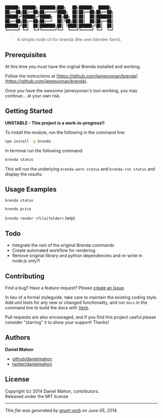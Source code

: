 ```bash
██████╗ ██████╗ ███████╗███╗   ██╗██████╗  █████╗
██╔══██╗██╔══██╗██╔════╝████╗  ██║██╔══██╗██╔══██╗
██████╔╝██████╔╝█████╗  ██╔██╗ ██║██║  ██║███████║
██╔══██╗██╔══██╗██╔══╝  ██║╚██╗██║██║  ██║██╔══██║
██████╔╝██║  ██║███████╗██║ ╚████║██████╔╝██║  ██║
╚═════╝ ╚═╝  ╚═╝╚══════╝╚═╝  ╚═══╝╚═════╝ ╚═╝  ╚═╝
```

> A simple node cli for brenda (the aws blender farm).

## Prerequisites
At this time you must have the orginal Brenda installed and working.

Follow the instructions at [https://github.com/jamesyonan/brenda](https://github.com/jamesyonan/brenda).

Once you have the *awesome* jamesyonan's tool working, you may continue... at your own risk.


## Getting Started
**UNSTABLE - This project is a work-in-progress!!**

To install the module, run the following in the command line:

```bash
npm install -g brenda
```

In terminal run the following command:

```bash
brenda status
```
This will run the underlying `brenda-work status` and `brenda-run status` and display the results.


## Usage Examples
`brenda status`

`brenda price`

`brenda render <file|folder>` (wip)


## Todo
+ Integrate the rest of the original Brenda commands
+ Create automated workflow for rendering
+ Remove original library and python dependencies and re-write in node.js only?!


## Contributing
Find a bug? Have a feature request? Please [create an Issue](https://github.com/danielmahon/node-brenda/issues).

In lieu of a formal styleguide, take care to maintain the existing coding style. Add unit tests for any new or changed functionality,
and run `docs` in the command line to build the docs with [Verb](https://github.com/assemble/verb).

Pull requests are also encouraged, and if you find this project useful please consider "starring" it to show your support! Thanks!

## Authors

**Daniel Mahon**

+ [github/danielmahon](https://github.com/danielmahon)
+ [twitter/danielmahon](http://twitter.com/danielmahon)


## License
Copyright (c) 2014 Daniel Mahon, contributors.  
Released under the MIT license

***

_This file was generated by [grunt-verb](https://github.com/assemble/grunt-verb) on June 05, 2014._
